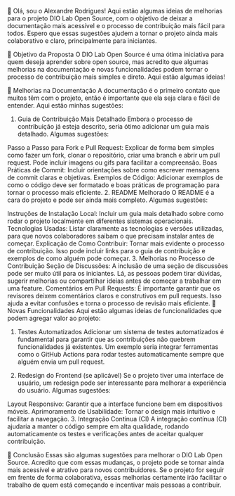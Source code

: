 👋 Olá, sou o Alexandre Rodrigues!
Aqui estão algumas ideias de melhorias para o projeto DIO Lab Open Source, com o objetivo de deixar a documentação mais acessível e o processo de contribuição mais fácil para todos. Espero que essas sugestões ajudem a tornar o projeto ainda mais colaborativo e claro, principalmente para iniciantes.

🚀 Objetivo da Proposta
O DIO Lab Open Source é uma ótima iniciativa para quem deseja aprender sobre open source, mas acredito que algumas melhorias na documentação e novas funcionalidades podem tornar o processo de contribuição mais simples e direto. Aqui estão algumas ideias!

📝 Melhorias na Documentação
A documentação é o primeiro contato que muitos têm com o projeto, então é importante que ela seja clara e fácil de entender. Aqui estão minhas sugestões:

1. Guia de Contribuição Mais Detalhado
Embora o processo de contribuição já esteja descrito, seria ótimo adicionar um guia mais detalhado. Algumas sugestões:

Passo a Passo para Fork e Pull Request: Explicar de forma bem simples como fazer um fork, clonar o repositório, criar uma branch e abrir um pull request. Pode incluir imagens ou gifs para facilitar a compreensão.
Boas Práticas de Commit: Incluir orientações sobre como escrever mensagens de commit claras e objetivas.
Exemplos de Código: Adicionar exemplos de como o código deve ser formatado e boas práticas de programação para tornar o processo mais eficiente.
2. README Melhorado
O README é a cara do projeto e pode ser ainda mais completo. Algumas sugestões:

Instruções de Instalação Local: Incluir um guia mais detalhado sobre como rodar o projeto localmente em diferentes sistemas operacionais.
Tecnologias Usadas: Listar claramente as tecnologias e versões utilizadas, para que novos colaboradores saibam o que precisam instalar antes de começar.
Explicação de Como Contribuir: Tornar mais evidente o processo de contribuição. Isso pode incluir links para o guia de contribuição e exemplos de como alguém pode começar.
3. Melhorias no Processo de Contribuição
Seção de Discussões: A inclusão de uma seção de discussões pode ser muito útil para os iniciantes. Lá, as pessoas podem tirar dúvidas, sugerir melhorias ou compartilhar ideias antes de começar a trabalhar em uma feature.
Comentários em Pull Requests: É importante garantir que os revisores deixem comentários claros e construtivos em pull requests. Isso ajuda a evitar confusões e torna o processo de revisão mais eficiente.
🔧 Novas Funcionalidades
Aqui estão algumas ideias de funcionalidades que podem agregar valor ao projeto:

1. Testes Automatizados
Adicionar um sistema de testes automatizados é fundamental para garantir que as contribuições não quebrem funcionalidades já existentes. Um exemplo seria integrar ferramentas como o GitHub Actions para rodar testes automaticamente sempre que alguém envia um pull request.

2. Redesign do Frontend (se aplicável)
Se o projeto tiver uma interface de usuário, um redesign pode ser interessante para melhorar a experiência do usuário. Algumas sugestões:

Layout Responsivo: Garantir que a interface funcione bem em dispositivos móveis.
Aprimoramento de Usabilidade: Tornar o design mais intuitivo e facilitar a navegação.
3. Integração Contínua (CI)
A integração contínua (CI) ajudaria a manter o código sempre em alta qualidade, rodando automaticamente os testes e verificações antes de aceitar qualquer contribuição.

💬 Conclusão
Essas são algumas sugestões para melhorar o DIO Lab Open Source. Acredito que com essas mudanças, o projeto pode se tornar ainda mais acessível e atrativo para novos contribuidores. Se o projeto for seguir em frente de forma colaborativa, essas melhorias certamente irão facilitar o trabalho de quem está começando e incentivar mais pessoas a contribuir.
